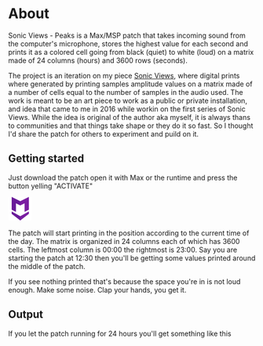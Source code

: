 
# About

Sonic Views - Peaks is a Max/MSP patch that takes incoming sound from the computer's microphone, stores the highest value for each second and prints it as a colored cell going from black (quiet) to white (loud) on a matrix made of 24 columns (hours) and 3600 rows (seconds).

The project is an iteration on my piece [Sonic Views](https://http://www.lucaderosso.com/expo/sonic-views/), where digital prints where generated by printing samples amplitude values on a matrix made of a number of cells equal to the number of samples in the audio used. The work is meant to be an art piece to work as a public or private installation, and idea that came to me in 2016 while workin on the first series of Sonic Views. While the idea is original of the author aka myself, it is always thans to communities and that things take shape or they do it so fast. So I thought I'd share the patch for others to experiment and puild on it.

## Getting started

Just download the patch open it with Max or the runtime and press the button yelling "ACTIVATE"

![alt text](https://github.com/adam-p/markdown-here/raw/master/src/common/images/icon48.png "Sonic Views - Peaks Patch Screenshot")

The patch will start printing in the position according to the current time of the day. The matrix is organized in 24 columns each of which has 3600 cells. The leftmost column is 00:00 the rightmost is 23:00. Say you are starting the patch at 12:30 then you'll be getting some values printed around the middle of the patch. 

If you see nothing printed that's because the space you're in is not loud enough. Make some noise. Clap your hands, you get it.

## Output

If you let the patch running for 24 hours you'll get something like this
